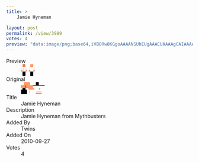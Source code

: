 ```yaml
---
title: >
    Jamie Hyneman

layout: post
permalink: /view/3989
votes: 4
preview: "data:image/png;base64,iVBORw0KGgoAAAANSUhEUgAAACUAAAAgCAIAAAAaMSbnAAAABnRSTlMA/wD/AP5AXyvrAAAA5UlEQVRIie2VwQ2DMAxFv6sKMZD3KFOYjtR4Ao4MAgtxaHpAikKAKqgk5ZB/soI/jwjLn6x9w0mf2JS8ts8DRdhvq2eGWp1LahViokjRWvG0tUbm0hqBtol5M1RVVc8l7fIcKQUy5KmqiGAERojI6Uj693wmFllrD1qCfjpkzn2/Xd40Tfl4zFxVVQpe7v9377oOQF3XAJqmmU+ZeRgG17Tsefj+vu9d7eyB/J5rzCczH/yIWJFLAwC76eOnRLBr/J0SYc99v22ePyw5eOm0yAeibfwiQ768K8J+mf1ZeIVXeIX3oz6WE1k+qFsdhwAAAABJRU5ErkJggg=="
---
```

<dl class="side-by-side">
<dt>Preview</dt>
<dd>
    <img class="preview" src="data:image/png;base64,iVBORw0KGgoAAAANSUhEUgAAACUAAAAgCAIAAAAaMSbnAAAABnRSTlMA/wD/AP5AXyvrAAAA5UlEQVRIie2VwQ2DMAxFv6sKMZD3KFOYjtR4Ao4MAgtxaHpAikKAKqgk5ZB/soI/jwjLn6x9w0mf2JS8ts8DRdhvq2eGWp1LahViokjRWvG0tUbm0hqBtol5M1RVVc8l7fIcKQUy5KmqiGAERojI6Uj693wmFllrD1qCfjpkzn2/Xd40Tfl4zFxVVQpe7v9377oOQF3XAJqmmU+ZeRgG17Tsefj+vu9d7eyB/J5rzCczH/yIWJFLAwC76eOnRLBr/J0SYc99v22ePyw5eOm0yAeibfwiQ768K8J+mf1ZeIVXeIX3oz6WE1k+qFsdhwAAAABJRU5ErkJggg==">
</dd>
<dt>Original</dt>
<dd>
    <img class="preview" src="data:image/png;base64,iVBORw0KGgoAAAANSUhEUgAAAEAAAAAgCAYAAACinX6EAAAAv0lEQVR42u3XQQrDIBAFUO/knXonT+DSpRvBc7maNkNSpJsURqvT+R8+geAiPgYxzt2EwoMkdfLQTecGAAAAAAAAAIA/BpBucADQ2n71oa8ci/uP5owBWJsNJkAPQPCOaxLg2vxoBBUA14bDsfw8C0Yh4AwAwH4RXTxmg9BnJoACAADGAER36d0DgNUArTW7AN57TIBpgBETUEqhWis3xvhuSombc+Zn/64vJgBngPYJ+MHP1t4ToBnA/ARoAHgC9YT72Qi0hzYAAAAASUVORK5CYII=">
</dd>
<dt>Title</dt>
<dd>Jamie Hyneman</dd>
<dt>Description</dt>
<dd>Jamie Hyneman from Mythbusters</dd>
<dt>Added By</dt>
<dd>Twins</dd>
<dt>Added On</dt>
<dd>2010-09-27</dd>
<dt>Votes</dt>
<dd>4</dd>
</dl>
